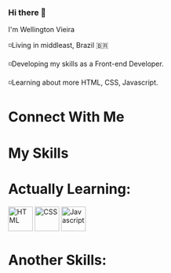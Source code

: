 ### Hi there 👋

I'm Wellington Vieira

◽Living in middleast, Brazil 🇧🇷 

◽Developing my skills as a Front-end Developer.

◽Learning about more HTML, CSS, Javascript.


<h1>Connect With Me </h1>



<h1>My Skills</h1>

<h1>Actually Learning:</h1>
<img src:"https://cdn.jsdelivr.net/gh/devicons/devicon/icons/html5/html5-original.svg" alt="HTML" width="50" style="max-width:100%;"></img>
<img src:"https://cdn.jsdelivr.net/gh/devicons/devicon/icons/css3/css3-original.svg" alt="CSS" width="50" style="max-width:100%;"></img>
<img src:"https://cdn.jsdelivr.net/gh/devicons/devicon/icons/javascript/javascript-original.svg" alt="Javascript" width="50" style="max-width:100%;"></img>



<h1>Another Skills:</h1>










<!--
**welltocoding/welltocoding** is a ✨ _special_ ✨ repository because its `README.md` (this file) appears on your GitHub profile.

Here are some ideas to get you started:

- 🔭 I’m currently working on ...
- 🌱 I’m currently learning ...
- 👯 I’m looking to collaborate on ...
- 🤔 I’m looking for help with ...
- 💬 Ask me about ...
- 📫 How to reach me: ...
- 😄 Pronouns: ...
- ⚡ Fun fact: ...
-->
